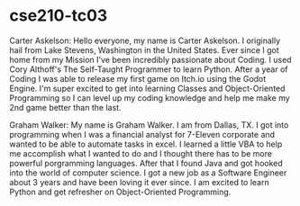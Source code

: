 # cse210-tc03

Carter Askelson: Hello everyone, my name is Carter Askelson.  I originally hail from Lake Stevens, Washington in the United States.  Ever since I got home from my Mission I've been incredibly passionate about Coding.  I used Cory Althoff's The Self-Taught Programmer to learn Python.  After a year of Coding I was able to release my first game on Itch.io using the Godot Engine.  I'm super excited to get into learning Classes and Object-Oriented Programming so I can level up my coding knowledge and help me make my 2nd game better than the last.

Graham Walker: My name is Graham Walker. I am from Dallas, TX. I got into programming when I was a financial analyst for 7-Eleven corporate and wanted to be able to automate tasks in excel. I learned a little VBA to help me accomplish what I wanted to do and I thought there has to be more powerful porgramming languages. After that I found Java and got hooked into the world of computer science. I got a new job as a Software Engineer about 3 years and have been loving it ever since. I am excited to learn Python and get refresher on Object-Oriented Programming.